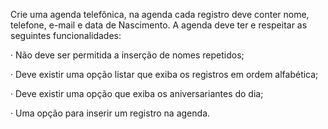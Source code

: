 Crie uma agenda telefônica, na agenda cada registro deve conter nome, telefone, e-mail e data de Nascimento. A agenda deve ter e respeitar as seguintes funcionalidades:

· Não deve ser permitida a inserção de nomes repetidos;

· Deve existir uma opção listar que exiba os registros em ordem alfabética;

· Deve existir uma opção que exiba os aniversariantes do dia;

· Uma opção para inserir um registro na agenda.
